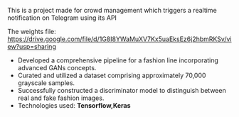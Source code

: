 This is a project made for crowd management which triggers a realtime notification on Telegram using its API

The weights file: https://drive.google.com/file/d/1G8I8YWaMuXV7Kx5uaEksEz6j2hbmRKSv/view?usp=sharing

- Developed a comprehensive pipeline for a fashion line incorporating advanced GANs concepts.
- Curated and utilized a dataset comprising approximately 70,000 grayscale samples.
- Successfully constructed a discriminator model to distinguish between real and fake fashion images.
- Technologies used: **Tensorflow,Keras**
